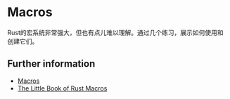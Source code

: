 # Macros

Rust的宏系统非常强大，但也有点儿难以理解。通过几个练习，展示如何使用和创建它们。

## Further information

* [Macros](https://doc.rust-lang.org/book/ch19-06-macros.html)
* [The Little Book of Rust Macros](https://danielkeep.github.io/tlborm/book/index.html)
